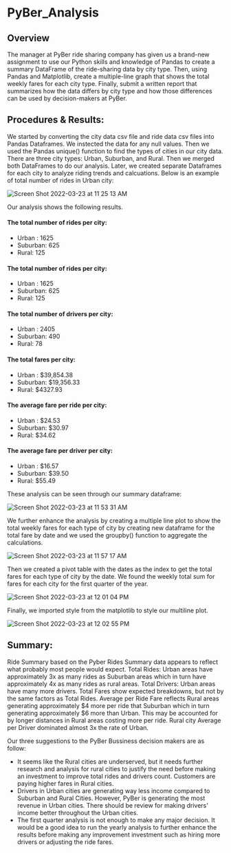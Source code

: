 # PyBer_Analysis
## Overview 
The manager at PyBer ride sharing company has given us a brand-new assignment to use our Python skills and knowledge of Pandas to create a summary DataFrame of the ride-sharing data by city type. Then, using Pandas and Matplotlib, create a multiple-line graph that shows the total weekly fares for each city type. Finally, submit a written report that summarizes how the data differs by city type and how those differences can be used by decision-makers at PyBer.


## Procedures & Results:

We started by converting the city data csv file and ride data csv files into Pandas Dataframes. We instected the data for any null values. Then we used the Pandas unique() function to find the types of cities in our city data.  There are three city types: Urban, Suburban, and Rural.   Then we merged both DataFrames to do our analysis.  Later, we created separate Dataframes for each city to analyze riding trends and calcuations. Below is an example of total number of rides in Urban city:

![Screen Shot 2022-03-23 at 11 25 13 AM](https://user-images.githubusercontent.com/98566486/159734993-d466757a-0988-4b47-90c4-e5a6cb022547.png)

Our analysis shows the following results.

#### The total number of rides per city:

* Urban : 1625
* Suburban: 625
* Rural: 125

#### The total number of rides per city:

* Urban : 1625
* Suburban: 625
* Rural: 125


#### The total number of drivers per city:

* Urban : 2405
* Suburban: 490
* Rural: 78

#### The total fares per city:

* Urban : $39,854.38
* Suburban: $19,356.33
* Rural: $4327.93


 #### The average fare per ride per city:
 
* Urban : $24.53
* Suburban: $30.97
* Rural: $34.62

#### The average fare per driver per city:
 
* Urban : $16.57
* Suburban: $39.50
* Rural: $55.49

These analysis can be seen through our summary dataframe:

![Screen Shot 2022-03-23 at 11 53 31 AM](https://user-images.githubusercontent.com/98566486/159741261-cee500eb-5845-4000-8c57-569a61825e54.png)

We further enhance the analysis by creating a multiple line plot to show the total weekly fares for each type of city by creating new dataframe for the total fare by date and we used the groupby() function to aggregate the calculations.  

![Screen Shot 2022-03-23 at 11 57 17 AM](https://user-images.githubusercontent.com/98566486/159742078-21089053-9cfb-4cbb-8a30-181bfb771206.png)

Then we created a pivot table with the dates as the index to get the total fares for each type of city by the date. We found the weekly total sum for fares for each city for the first quarter of the year.

![Screen Shot 2022-03-23 at 12 01 04 PM](https://user-images.githubusercontent.com/98566486/159742868-53ba8dac-596b-4d37-b56c-8158b93298c9.png)

Finally, we imported style from the matplotlib to style our multiline plot.  

![Screen Shot 2022-03-23 at 12 02 55 PM](https://user-images.githubusercontent.com/98566486/159743235-6937c5ec-d114-40be-9aa0-944aed9ba425.png)

## Summary:


Ride Summary based on the Pyber Rides Summary data appears to reflect what probably most people would expect. Total Rides: Urban areas have approximately 3x as many rides as Suburban areas which in turn have approximately 4x as many rides as rural areas. Total Drivers: Urban areas have many more drivers. Total Fares show expected breakdowns, but not by the same factors as Total Rides. Average per Ride Fare reflects Rural areas generating approximately $4 more per ride that Suburban which in turn generating approximately $6 more than Urban. This may be accounted for by longer distances in Rural areas costing more per ride. Rural city Average per Driver dominated almost 3x the rate of Urban.  

Our three suggestions to the PyBer Bussiness decision makers are as follow:

* It seems like the Rural cities are underserved, but it needs further research and analysis for rural cities to justify the need before making an investment to improve total rides and drivers count.  Customers are paying higher fares in Rural cities.
* Drivers in Urban cities are generating way less income compared to Suburban and Rural Cities.  However, PyBer is generating the most revenue in Urban cities.  There should be review for making drivers' income better throughout the Urban cities.
* The first quarter analysis is not enough to make any major decision.  It would be a good idea to run the yearly analysis to further enhance the results before making any improvement investment such as hiring more drivers or adjusting the ride fares.



